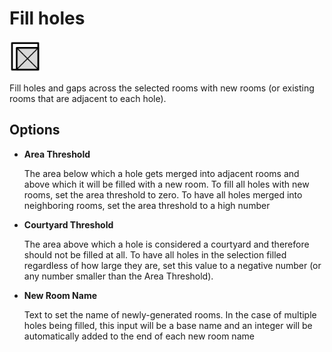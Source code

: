 # Fill holes
<img src="images/fill-holes-with-rooms.svg" width="50" height="50"> 

Fill holes and gaps across the selected rooms with new rooms (or existing rooms that are adjacent to each hole).

## Options

* **Area Threshold**

  The area below which a hole gets merged into adjacent rooms and above which it will be filled with a new room. To fill all holes with new rooms, set the area threshold to zero. To have all holes merged into neighboring rooms, set the area threshold to a high number

* **Courtyard Threshold**

  The area above which a hole is considered a courtyard and therefore should not be filled at all. To have all holes in the selection filled regardless of how large they are, set this value to a negative number (or any number smaller than the Area Threshold).

* **New Room Name**

  Text to set the name of newly-generated rooms. In the case of multiple holes being filled, this input will be a base name and an integer will be automatically added to the end of each new room name